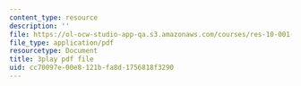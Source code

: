 ```yaml
---
content_type: resource
description: ''
file: https://ol-ocw-studio-app-qa.s3.amazonaws.com/courses/res-10-001-making-science-and-engineering-pictures-a-practical-guide-to-presenting-your-work-spring-2016/cc70097e00e8121bfa8d1756818f3290_ihokgDNXDzY.pdf
file_type: application/pdf
resourcetype: Document
title: 3play pdf file
uid: cc70097e-00e8-121b-fa8d-1756818f3290
---
```

